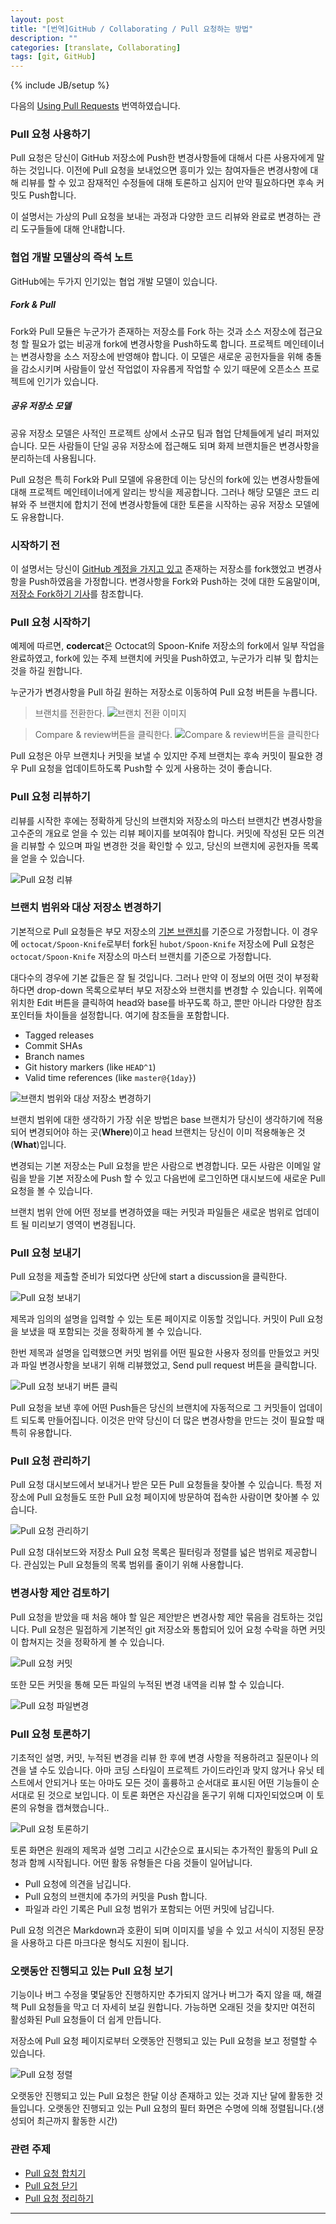 ```yaml
---
layout: post
title: "[번역]GitHub / Collaborating / Pull 요청하는 방법"
description: ""
categories: [translate, Collaborating]
tags: [git, GitHub]
---
```

{% include JB/setup %}

다음의 [Using Pull Requests](https://help.github.com/articles/using-pull-requests) 번역하였습니다.

### Pull 요청 사용하기

Pull 요청은 당신이 GitHub 저장소에 Push한 변경사항들에 대해서 다른 사용자에게 말하는 것입니다. 이전에 Pull 요청을 보내었으면 흥미가 있는 참여자들은 변경사항에 대해 리뷰를 할 수 있고 잠재적인 수정들에 대해 토론하고 심지어 만약 필요하다면 후속 커밋도 Push합니다.

이 설명서는 가상의 Pull 요청을 보내는 과정과 다양한 코드 리뷰와 완료로 변경하는 관리 도구들들에 대해 안내합니다.

### 협업 개발 모델상의 즉석 노트

GitHub에는 두가지 인기있는 협업 개발 모델이 있습니다.

##### Fork & Pull

Fork와 Pull 모듈은 누군가가 존재하는 저장소를 Fork 하는 것과 소스 저장소에 접근요청 할 필요가 없는 비공개 fork에 변경사항을 Push하도록 합니다. 프로젝트 메인테이너는 변경사항을 소스 저장소에 반영해야 합니다. 이 모델은 새로운 공헌자들을 위해 충돌을 감소시키며 사람들이 앞선 작업없이 자유롭게 작업할 수 있기 때문에 오픈소스 프로젝트에 인기가 있습니다.

##### 공유 저장소 모델
공유 저장소 모델은 사적인 프로젝트 상에서 소규모 팀과 협업 단체들에게 널리 퍼져있습니다. 모든 사람들이 단일 공유 저장소에 접근해도 되며 화제 브랜치들은 변경사항을 분리하는데 사용됩니다.

Pull 요청은 특히 Fork와 Pull 모델에 유용한데 이는 당신의 fork에 있는 변경사항들에 대해 프로젝트 메인테이너에게 알리는 방식을 제공합니다. 그러나 해당 모델은 코드 리뷰와 주 브랜치에 합치기 전에 변경사항들에 대한 토론을 시작하는 공유 저장소 모델에도 유용합니다.

### 시작하기 전

이 설명서는 당신이 [GitHub 계정을 가지고 있고](https://github.com/signup) 존재하는 저장소를 fork했었고 변경사항을 Push하였음을 가정합니다. 변경사항을 Fork와 Push하는 것에 대한 도움말이며, [저장소 Fork하기 기사](https://help.github.com/articles/fork-a-repo)를 참조합니다.

### Pull 요청 시작하기

예제에 따르면, **codercat**은 Octocat의 Spoon-Knife 저장소의 fork에서 일부 작업을 완료하였고, fork에 있는 주제 브랜치에 커밋을 Push하였고, 누군가가 리뷰 및 합치는 것을 하길 원합니다.

누군가가 변경사항을 Pull 하길 원하는 저장소로 이동하여 Pull 요청 버튼을 누릅니다.

> 브랜치를 전환한다.
> ![브랜치 전환 이미지](https://github-images.s3.amazonaws.com/help/pick-your-branch.png)

> Compare & review버튼을 클릭한다.
> ![Compare & review버튼을 클릭한다](https://github-images.s3.amazonaws.com/help/pull-request-start-review-button.png)

Pull 요청은 아무 브랜치나 커밋을 보낼 수 있지만 주제 브랜치는 후속 커밋이 필요한 경우 Pull 요청을 업데이트하도록 Push할 수 있게 사용하는 것이 좋습니다.

### Pull 요청 리뷰하기

리뷰를 시작한 후에는 정확하게 당신의 브랜치와 저장소의 마스터 브랜치간 변경사항을 고수준의 개요로 얻을 수 있는 리뷰 페이지를 보여줘야 합니다. 커밋에 작성된 모든 의견을 리뷰할 수 있으며 파일 변경한 것을 확인할 수 있고, 당신의 브랜치에 공헌자들 목록을 얻을 수 있습니다.

![Pull 요청 리뷰](https://github-images.s3.amazonaws.com/help/pull-request-review-page.png)

### 브랜치 범위와 대상 저장소 변경하기

기본적으로 Pull 요청들은 부모 저장소의 [기본 브랜치](https://help.github.com/articles/setting-the-default-branch)를 기준으로 가정합니다. 이 경우에 `octocat/Spoon-Knife`로부터 fork된 `hubot/Spoon-Knife` 저장소에 Pull 요청은 `octocat/Spoon-Knife` 저장소의 마스터 브랜치를 기준으로 가정합니다.

대다수의 경우에 기본 값들은 잘 될 것입니다. 그러나 만약 이 정보의 어떤 것이 부정확하다면 drop-down 목록으로부터 부모 저장소와 브랜치를 변경할 수 있습니다. 위쪽에 위치한 Edit 버튼을 클릭하여 head와 base를 바꾸도록 하고, 뿐만 아니라 다양한 참조 포인터들 차이들을 설정합니다. 여기에 참조들을 포함합니다.

- Tagged releases
- Commit SHAs
- Branch names
- Git history markers (like `HEAD^1`)
- Valid time references (like `master@{1day}`)

![브랜치 범위와 대상 저장소 변경하기](https://github-images.s3.amazonaws.com/help/pull-request-review-edit-branch.png)

브랜치 범위에 대한 생각하기 가장 쉬운 방법은 base 브랜치가 당신이 생각하기에 적용되어 변경되어야 하는 곳(**Where**)이고 head 브랜치는 당신이 이미 적용해놓은 것(**What**)입니다.

변경되는 기본 저장소는 Pull 요청을 받은 사람으로 변경합니다. 모든 사람은 이메일 알림을 받을 기본 저장소에 Push 할 수 있고 다음번에 로그인하면 대시보드에 새로운 Pull 요청을 볼 수 있습니다.

브랜치 범위 안에 어떤 정보를 변경하였을 때는 커밋과 파일들은 새로운 범위로 업데이트 될 미리보기 영역이 변경됩니다.

### Pull 요청 보내기

Pull 요청을 제출할 준비가 되었다면 상단에 start a discussion을 클릭한다.

![Pull 요청 보내기](https://github-images.s3.amazonaws.com/help/pull-request-review-create.png)

제목과 임의의 설명을 입력할 수 있는 토론 페이지로 이동할 것입니다. 커밋이 Pull 요청을 보냈을 때 포함되는 것을 정확하게 볼 수 있습니다.

한번 제목과 설명을 입력했으면 커밋 범위를 어떤 필요한 사용자 정의를 만들었고 커밋과 파일 변경사항을 보내기 위해 리뷰했었고, Send pull request 버튼을 클릭합니다.

![Pull 요청 보내기 버튼 클릭](https://github-images.s3.amazonaws.com/help/send-pull-request.png)

Pull 요청을 보낸 후에 어떤 Push들은 당신의 브랜치에 자동적으로 그 커밋들이 업데이트 되도록 만들어집니다. 이것은 만약 당신이 더 많은 변경사항을 만드는 것이 필요할 때 특히 유용합니다.

### Pull 요청 관리하기

Pull 요청 대시보드에서 보내거나 받은 모든 Pull 요청들을 찾아볼 수 있습니다. 특정 저장소에 Pull 요청들도 또한 Pull 요청 페이지에 방문하여 접속한 사람이면 찾아볼 수 있습니다.

![Pull 요청 관리하기](https://github-images.s3.amazonaws.com/help/repo-pull-requests.png)

Pull 요청 대쉬보드와 저장소 Pull 요청 목록은 필터링과 정렬를 넓은 범위로 제공합니다. 관심있는 Pull 요청들의 목록 범위를 줄이기 위해 사용합니다.

### 변경사항 제안 검토하기

Pull 요청을 받았을 때 처음 해야 할 일은 제안받은 변경사항 제안 묶음을 검토하는 것입니다. Pull 요청은 밀접하게 기본적인 git 저장소와 통합되어 있어 요청 수락을 하면 커밋이 합쳐지는 것을 정확하게 볼 수 있습니다.

![Pull 요청 커밋](https://github-images.s3.amazonaws.com/help/review-commits.png)

또한 모든 커밋을 통해 모든 파일의 누적된 변경 내역을 리뷰 할 수 있습니다.

![Pull 요청 파일변경](https://github-images.s3.amazonaws.com/help/review-changes.png)

### Pull 요청 토론하기

기초적인 설명, 커밋, 누적된 변경을 리뷰 한 후에 변경 사항을 적용하려고 질문이나 의견을 낼 수도 있습니다. 아마 코딩 스타일이 프로젝트 가이드라인과 맞지 않거나 유닛 테스트에서 안되거나 또는 아마도 모든 것이 훌륭하고 순서대로 표시된 어떤 기능들이 순서대로 된 것으로 보입니다. 이 토론 화면은 자신감을 돋구기 위해 디자인되었으며 이 토론의 유형을 캡쳐했습니다..

![Pull 요청 토론하기](https://github-images.s3.amazonaws.com/help/conversation.png)

토론 화면은 원래의 제목과 설명 그리고 시간순으로 표시되는 추가적인 활동의 Pull 요청과 함께 시작됩니다. 어떤 활동 유형들은 다음 것들이 일어납니다.

- Pull 요청에 의견을 남깁니다.
- Pull 요청의 브랜치에 추가의 커밋을 Push 합니다.
- 파일과 라인 기록은 Pull 요청 범위가 포함되는 어떤 커밋에 남깁니다.

Pull 요청 의견은 Markdown과 호환이 되며 이미지를 넣을 수 있고 서식이 지정된 문장을 사용하고 다른 마크다운 형식도 지원이 됩니다.

### 오랫동안 진행되고 있는 Pull 요청 보기

기능이나 버그 수정을 몇달동안 진행하지만 추가되지 않거나 버그가 죽지 않을 때, 해결책 Pull 요청들을 막고 더 자세히 보길 원합니다. 가능하면 오래된 것을 찾지만 여전히 활성화된 Pull 요청들이 더 쉽게 만듭니다.

저장소에 Pull 요청 페이지로부터 오랫동안 진행되고 있는 Pull 요청을 보고 정렬할 수 있습니다.

![Pull 요청 정렬](https://github-images.s3.amazonaws.com/help/pull-request-longest-running.png)

오랫동안 진행되고 있는 Pull 요청은 한달 이상 존재하고 있는 것과 지난 달에 활동한 것들입니다. 오랫동안 진행되고 있는 Pull 요청의 필터 화면은 수명에 의해 정렬됩니다.(생성되어 최근까지 활동한 시간)

### 관련 주제

- [Pull 요청 합치기](http://minsone.github.io/lesson/2013/12/23/github-Merging-a-Pull-Request/)
- [Pull 요청 닫기](http://minsone.github.io/lesson/2013/12/25/GitHub-Closing-a-Pull-Request/)
- [Pull 요청 정리하기](http://minsone.github.io/lesson/2013/12/25/GitHub-Tidying-up-pull-requests/)

---


















